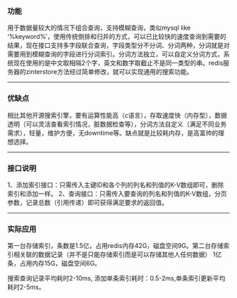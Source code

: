 ### 功能 ###

用于数据量较大的情况下组合查询，支持模糊查询，类似mysql like ‘%keyword%’，使用传统倒排和归并的方式，可以已比较快的速度查询到需要的结果，现在接口支持多字段联合查询，字段类型分不分词、分词两种，分词就是对需要用到模糊查询的字段进行分词索引。分词方法独立，可以自定义分词方式，系统现在使用的是中文取相隔2个字，英文和数字取截止不是同一类型的串。redis服务器的zinterstore方法经过简单修改，就可以实现通用的搜索功能。



---



### 优缺点 ###

相比其他开源搜索引擎，要有运算性能高（c语言），存取速度快（内存型），数据透明（可以灵活查看索引情况，脏数据检查等），分词方法自定义（满足不同业务需求），轻量，维护方便，无downtime等。缺点就是比较耗内存，是高富帅的理想选择。



---



### 接口说明 ###

1、添加索引接口：只需传入主键ID和各个列的列名和列值的K-V数组即可，删除索引和添加一样。
2、查询接口：只需传入要查询的列名和列值的K-V数组，分页参数，记录总数（引用传递）即可获得满足要求的返回值。



---



### 实际应用 ###

第一台存储索引，条数是1.5亿，占用redis内存42G，磁盘空间9G。第二台存储索引相关联的数据记录（并不是只能存储索引而是可以存储其他人任何数据） 1亿条，占用内存15G，磁盘空间6G。

搜索查询记录平均耗时2-10ms, 添加单条索引耗时：0.5-2ms,单条索引更新平均耗时2-5ms。